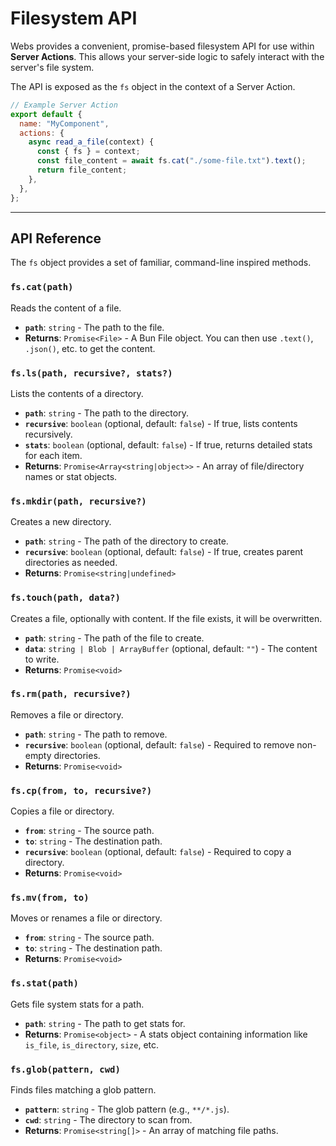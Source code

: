 # Filesystem API

Webs provides a convenient, promise-based filesystem API for use within **Server Actions**. This allows your server-side logic to safely interact with the server's file system.

The API is exposed as the `fs` object in the context of a Server Action.

```javascript
// Example Server Action
export default {
  name: "MyComponent",
  actions: {
    async read_a_file(context) {
      const { fs } = context;
      const file_content = await fs.cat("./some-file.txt").text();
      return file_content;
    },
  },
};
```

---

## API Reference

The `fs` object provides a set of familiar, command-line inspired methods.

### `fs.cat(path)`

Reads the content of a file.

- **`path`**: `string` - The path to the file.
- **Returns**: `Promise<File>` - A Bun File object. You can then use `.text()`, `.json()`, etc. to get the content.

### `fs.ls(path, recursive?, stats?)`

Lists the contents of a directory.

- **`path`**: `string` - The path to the directory.
- **`recursive`**: `boolean` (optional, default: `false`) - If true, lists contents recursively.
- **`stats`**: `boolean` (optional, default: `false`) - If true, returns detailed stats for each item.
- **Returns**: `Promise<Array<string|object>>` - An array of file/directory names or stat objects.

### `fs.mkdir(path, recursive?)`

Creates a new directory.

- **`path`**: `string` - The path of the directory to create.
- **`recursive`**: `boolean` (optional, default: `false`) - If true, creates parent directories as needed.
- **Returns**: `Promise<string|undefined>`

### `fs.touch(path, data?)`

Creates a file, optionally with content. If the file exists, it will be overwritten.

- **`path`**: `string` - The path of the file to create.
- **`data`**: `string | Blob | ArrayBuffer` (optional, default: `""`) - The content to write.
- **Returns**: `Promise<void>`

### `fs.rm(path, recursive?)`

Removes a file or directory.

- **`path`**: `string` - The path to remove.
- **`recursive`**: `boolean` (optional, default: `false`) - Required to remove non-empty directories.
- **Returns**: `Promise<void>`

### `fs.cp(from, to, recursive?)`

Copies a file or directory.

- **`from`**: `string` - The source path.
- **`to`**: `string` - The destination path.
- **`recursive`**: `boolean` (optional, default: `false`) - Required to copy a directory.
- **Returns**: `Promise<void>`

### `fs.mv(from, to)`

Moves or renames a file or directory.

- **`from`**: `string` - The source path.
- **`to`**: `string` - The destination path.
- **Returns**: `Promise<void>`

### `fs.stat(path)`

Gets file system stats for a path.

- **`path`**: `string` - The path to get stats for.
- **Returns**: `Promise<object>` - A stats object containing information like `is_file`, `is_directory`, `size`, etc.

### `fs.glob(pattern, cwd)`

Finds files matching a glob pattern.

- **`pattern`**: `string` - The glob pattern (e.g., `**/*.js`).
- **`cwd`**: `string` - The directory to scan from.
- **Returns**: `Promise<string[]>` - An array of matching file paths.
